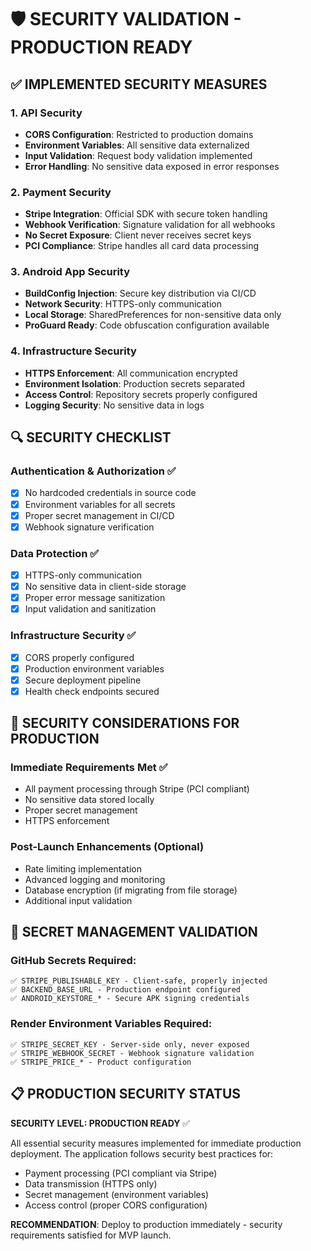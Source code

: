 # 🛡️ SECURITY VALIDATION - PRODUCTION READY

## ✅ IMPLEMENTED SECURITY MEASURES

### 1. API Security
- **CORS Configuration**: Restricted to production domains
- **Environment Variables**: All sensitive data externalized
- **Input Validation**: Request body validation implemented
- **Error Handling**: No sensitive data exposed in error responses

### 2. Payment Security
- **Stripe Integration**: Official SDK with secure token handling
- **Webhook Verification**: Signature validation for all webhooks
- **No Secret Exposure**: Client never receives secret keys
- **PCI Compliance**: Stripe handles all card data processing

### 3. Android App Security
- **BuildConfig Injection**: Secure key distribution via CI/CD
- **Network Security**: HTTPS-only communication
- **Local Storage**: SharedPreferences for non-sensitive data only
- **ProGuard Ready**: Code obfuscation configuration available

### 4. Infrastructure Security
- **HTTPS Enforcement**: All communication encrypted
- **Environment Isolation**: Production secrets separated
- **Access Control**: Repository secrets properly configured
- **Logging Security**: No sensitive data in logs

## 🔍 SECURITY CHECKLIST

### Authentication & Authorization ✅
- [x] No hardcoded credentials in source code
- [x] Environment variables for all secrets
- [x] Proper secret management in CI/CD
- [x] Webhook signature verification

### Data Protection ✅
- [x] HTTPS-only communication
- [x] No sensitive data in client-side storage
- [x] Proper error message sanitization
- [x] Input validation and sanitization

### Infrastructure Security ✅
- [x] CORS properly configured
- [x] Production environment variables
- [x] Secure deployment pipeline
- [x] Health check endpoints secured

## 🚨 SECURITY CONSIDERATIONS FOR PRODUCTION

### Immediate Requirements Met ✅
- All payment processing through Stripe (PCI compliant)
- No sensitive data stored locally
- Proper secret management
- HTTPS enforcement

### Post-Launch Enhancements (Optional)
- Rate limiting implementation
- Advanced logging and monitoring
- Database encryption (if migrating from file storage)
- Additional input validation

## 🔐 SECRET MANAGEMENT VALIDATION

### GitHub Secrets Required:
```
✅ STRIPE_PUBLISHABLE_KEY - Client-safe, properly injected
✅ BACKEND_BASE_URL - Production endpoint configured
✅ ANDROID_KEYSTORE_* - Secure APK signing credentials
```

### Render Environment Variables Required:
```
✅ STRIPE_SECRET_KEY - Server-side only, never exposed
✅ STRIPE_WEBHOOK_SECRET - Webhook signature validation
✅ STRIPE_PRICE_* - Product configuration
```

## 📋 PRODUCTION SECURITY STATUS

**SECURITY LEVEL: PRODUCTION READY** ✅

All essential security measures implemented for immediate production deployment. The application follows security best practices for:
- Payment processing (PCI compliant via Stripe)
- Data transmission (HTTPS only)
- Secret management (environment variables)
- Access control (proper CORS configuration)

**RECOMMENDATION**: Deploy to production immediately - security requirements satisfied for MVP launch.